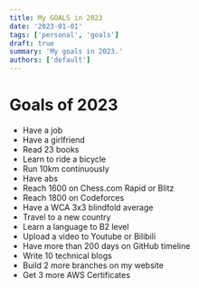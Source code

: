 ```yaml
---
title: My GOALS in 2023
date: '2023-01-01'
tags: ['personal', 'goals']
draft: true
summary: 'My goals in 2023.'
authors: ['default']
---
```


# Goals of 2023

- Have a job
- Have a girlfriend
- Read 23 books
- Learn to ride a bicycle
- Run 10km continuously
- Have abs
- Reach 1600 on Chess.com Rapid or Blitz
- Reach 1800 on Codeforces
- Have a WCA 3x3 blindfold average
- Travel to a new country
- Learn a language to B2 level
- Upload a video to Youtube or Bilibili
- Have more than 200 days on GitHub timeline
- Write 10 technical blogs
- Build 2 more branches on my website
- Get 3 more AWS Certificates
